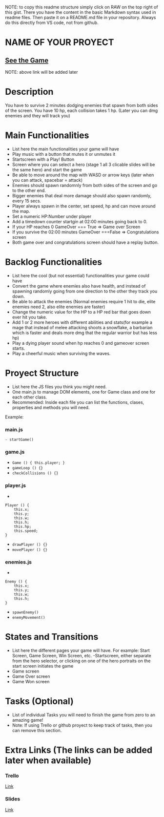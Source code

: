 NOTE: to copy this readme structure simply click on RAW on the top right of this gist. There you have the content in the basic Markdown syntax used in readme files. Then paste it on a README.md file in your repository. Always do this directly from VS code, not from github.
 
# NAME OF YOUR PROYECT
 
 
## [See the Game](www.your-url-here.com)
NOTE: above link will be added later
 
# Description
 
You have to survive 2 minutes dodging enemies that spawn from both sides of the screen. You have 10 hp, each collision takes 1 hp. (Later you can dmg enemies and they will track you)
 
# Main Functionalities
 
- List here the main functionalities your game will have
- Play music with a button that mutes it or unmutes it
- Startscreen with a Play! Button
- Screen where you can select a hero (stage 1 all 3 clicable slides will be the same hero) and start the game
- Be able to move around the map with WASD or arrow keys (later when you can attack, spacebar = attack)
- Enemies should spawn randomnly from both sides of the screen and go to the other end. 
- Bigger enemies that deal more damage should also spawn randomly, every 15 secs.
- Player always spawn in the center, set speed, hp and can move around the map.
- Set a numeric HP:Number under player
- Add a timedown counter startgin at 02:00 minutes going back to 0.
- If your HP reaches 0 GameOver === True => Game over Screen
- If you survive the 02:00 minutes GameOver ===False => Congratulations screen
- Both game over and congratulations screen should have a replay button.
 
 
# Backlog Functionalities
 
- List here the cool (but not essential) functionalities your game could have
- Convert the game where enemies also have health, and instead of spawning randomly going from one direction to the other they track you down.
- Be able to attack the enemies (Normal enemies require 1 hit to die, elite enemies need 2, also elite enemies are faster)
- Change the numeric value for the HP to a HP red bar that goes down ever hit you take.
- Add 1 or 2 more heroes with different abilities and stats(for example a mage that instead of melee attacking shoots a snowflake, a barbarian which is faster and deals more dmg that the regular warrior but has less hp)
- Play a dying player sound when hp reaches 0 and gameover screen starts.
- Play a cheerful music when surviving the waves.
 
# Proyect Structure
 
- List here the JS files you think you might need. 
- One main.js to manage DOM elements, one for Game class and one for each other class.
- Recommended: Inside each file you can list the functions, clases, properties and methods you will need.
 
Example:
 
### main.js
 
```
- startGame()
```
 
### game.js
 
- ```Game () { this.player; }```
- ```gameLoop () {}```
- ```checkCollisions () {}```
 
### player.js 
 
- 
``` 
Player () {
    this.x;
    this.y;
    this.w;
    this.h;
    this.hp;
    this.speed;
}
```
- ```drawPlayer () {}```
- ```movePlayer () {}```
 
### enemies.js
-
```
Enemy () {
    this.x;
    this.y;
    this.w;
    this.h;
}
```
- ```spawnEnemy()```
- ```enemyMovement()```
 
# States and Transitions
 
- List here the different pages your game will have. For example: Start Screen, Game Screen, Win Screen, etc.
-Startscreen, either separate from the hero selector, or clicking on one of the hero portraits on the start screen initiates the game
- Game screen
- Game Over screen
- Game Won screen
 
# Tasks (Optional)
 
- List of individual Tasks you will need to finish the game from zero to an amazing game!
- Note: If using Trello or github proyect to keep track of tasks, then you can remove this section.
 
# Extra Links (The links can be added later when available)
 
### Trello
[Link](https://trello.com/w/ironchampionproject/home)
 
### Slides
[Link](www.your-url-here.com)
